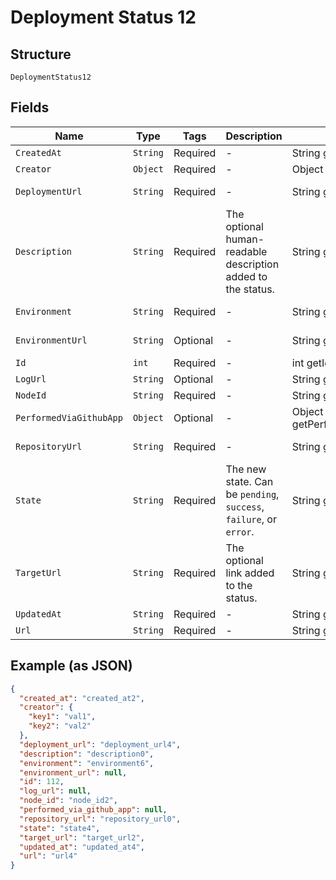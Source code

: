 
# Deployment Status 12

## Structure

`DeploymentStatus12`

## Fields

| Name | Type | Tags | Description | Getter | Setter |
|  --- | --- | --- | --- | --- | --- |
| `CreatedAt` | `String` | Required | - | String getCreatedAt() | setCreatedAt(String createdAt) |
| `Creator` | `Object` | Required | - | Object getCreator() | setCreator(Object creator) |
| `DeploymentUrl` | `String` | Required | - | String getDeploymentUrl() | setDeploymentUrl(String deploymentUrl) |
| `Description` | `String` | Required | The optional human-readable description added to the status. | String getDescription() | setDescription(String description) |
| `Environment` | `String` | Required | - | String getEnvironment() | setEnvironment(String environment) |
| `EnvironmentUrl` | `String` | Optional | - | String getEnvironmentUrl() | setEnvironmentUrl(String environmentUrl) |
| `Id` | `int` | Required | - | int getId() | setId(int id) |
| `LogUrl` | `String` | Optional | - | String getLogUrl() | setLogUrl(String logUrl) |
| `NodeId` | `String` | Required | - | String getNodeId() | setNodeId(String nodeId) |
| `PerformedViaGithubApp` | `Object` | Optional | - | Object getPerformedViaGithubApp() | setPerformedViaGithubApp(Object performedViaGithubApp) |
| `RepositoryUrl` | `String` | Required | - | String getRepositoryUrl() | setRepositoryUrl(String repositoryUrl) |
| `State` | `String` | Required | The new state. Can be `pending`, `success`, `failure`, or `error`. | String getState() | setState(String state) |
| `TargetUrl` | `String` | Required | The optional link added to the status. | String getTargetUrl() | setTargetUrl(String targetUrl) |
| `UpdatedAt` | `String` | Required | - | String getUpdatedAt() | setUpdatedAt(String updatedAt) |
| `Url` | `String` | Required | - | String getUrl() | setUrl(String url) |

## Example (as JSON)

```json
{
  "created_at": "created_at2",
  "creator": {
    "key1": "val1",
    "key2": "val2"
  },
  "deployment_url": "deployment_url4",
  "description": "description0",
  "environment": "environment6",
  "environment_url": null,
  "id": 112,
  "log_url": null,
  "node_id": "node_id2",
  "performed_via_github_app": null,
  "repository_url": "repository_url0",
  "state": "state4",
  "target_url": "target_url2",
  "updated_at": "updated_at4",
  "url": "url4"
}
```


